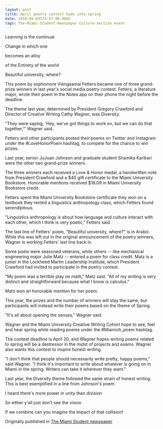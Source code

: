 ```yaml
---
layout: post
title: April poetry contest buds into spring
date: 2018-04-03T23:57:00.000Z
tags: The-Miami-Student-Newspaper Culture-section event
---
```

Learning is the continual

Change in which one

becomes an alloy

of the Entirety of the world

Beautiful university, where?

This poem by sophomore Viengsamai Fetters became one of three grand-prize winners in last year's social media poetry contest. Fetters, a literature major, wrote their poem in the Notes app on their phone the night before the deadline.

The theme last year, determined by President Gregory Crawford and Director of Creative Writing Cathy Wagner, was Diversity.

"They were saying, 'Hey, we've got things to work on, but we can do that together,'" Wagner said.

Fetters and other participants posted their poems on Twitter and Instagram under the #LoveHonorPoem hashtag, to compete for the chance to win prizes.

Last year, senior JuJuan Johnson and graduate student Shamika Karikari were the other two grand-prize winners.

The three winners each received a Love & Honor medal, a handwritten note from President Crawford and a $40 gift certificate to the Miami University Bookstore. Honorable mentions received $18.09 in Miami University Bookstore credit.

Fetters spent the Miami University Bookstore certificate they won on a textbook they rented a linguistics anthropology class, which Fetters found serendipitous.

"Linguistics anthropology is about how language and culture interact with each other, which I think is very poetic," Fetters said.

The last line of Fetters' poem, "Beautiful university, where?" is in Arabic. While this was left out in the original announcement of the poetry winners, Wagner is working Fetters' last line back in.

Some poets were seasoned veterans, while others -- like mechanical engineering major Julie Matz -- entered a poem for class credit. Matz is a junior in the Lockheed Martin Leadership Institute, which President Crawford had invited to participate in the poetry contest.

"My poem was a terrible play on math," Matz said. "All of my writing is very distinct and straightforward because what I know is calculus."

Matz won an honorable mention for her poem.

This year, the prizes and the number of winners will stay the same, but participants will instead write their poems based on the theme of Spring.

"It's all about opening the senses," Wagner said.

Wagner and the Miami University Creative Writing Cohort hope to see, feel and hear spring while reading poems under the #Miamioh_poem hashtag.

The contest deadline is April 20, and Wagner hopes writing poems related to spring will be a destressor in the midst of projects and exams. Wagner also wants this contest to inspire honest writing.

"I don't think that people should necessarily write pretty, happy poems," said Wagner. "I think it's important to write about whatever is going on in Miami in the spring. Writers can take it wherever they want."

Last year, the Diversity theme followed the same strain of honest writing. This is best exemplified in a line from Johnson's poem:

I heard there's more power in unity than division

So either y'all just don't see the vision

If we combine can you imagine the impact of that collision!

Originally published in [The Miami Student newspaper](https://www.miamistudent.net/article/2018/04/april-poetry-contest-buds-into-spring?ct=content_open&cv=cbox_latest)